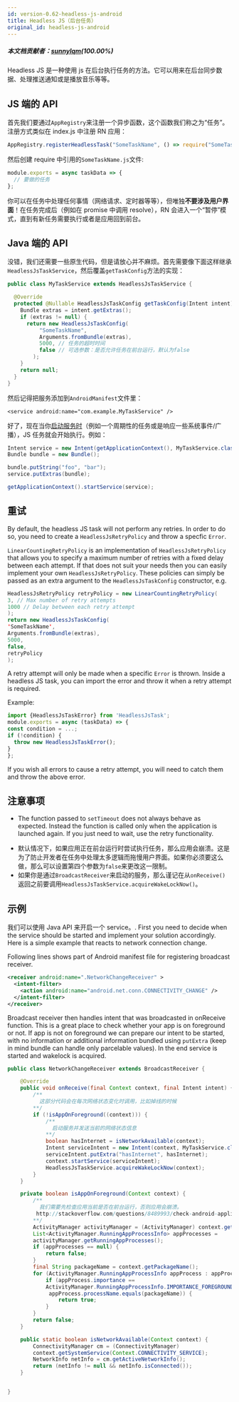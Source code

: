 ```yaml
---
id: version-0.62-headless-js-android
title: Headless JS（后台任务）
original_id: headless-js-android
---
```


##### 本文档贡献者：[sunnylqm](https://github.com/search?q=sunnylqm%40qq.com+in%3Aemail&type=Users)(100.00%)

Headless JS 是一种使用 js 在后台执行任务的方法。它可以用来在后台同步数据、处理推送通知或是播放音乐等等。

## JS 端的 API

首先我们要通过`AppRegistry`来注册一个异步函数，这个函数我们称之为“任务”。注册方式类似在 index.js 中注册 RN 应用：

```jsx
AppRegistry.registerHeadlessTask("SomeTaskName", () => require("SomeTaskName"));
```

然后创建 require 中引用的`SomeTaskName.js`文件:

```jsx
module.exports = async taskData => {
  // 要做的任务
};
```

你可以在任务中处理任何事情（网络请求、定时器等等），但唯独**不要涉及用户界面**！在任务完成后（例如在 promise 中调用 resolve），RN 会进入一个“暂停”模式，直到有新任务需要执行或者是应用回到前台。

## Java 端的 API

没错，我们还需要一些原生代码，但是请放心并不麻烦。首先需要像下面这样继承`HeadlessJsTaskService`，然后覆盖`getTaskConfig`方法的实现：

```java
public class MyTaskService extends HeadlessJsTaskService {

  @Override
  protected @Nullable HeadlessJsTaskConfig getTaskConfig(Intent intent) {
    Bundle extras = intent.getExtras();
    if (extras != null) {
      return new HeadlessJsTaskConfig(
          "SomeTaskName",
          Arguments.fromBundle(extras),
          5000, // 任务的超时时间
          false // 可选参数：是否允许任务在前台运行，默认为false
        );
    }
    return null;
  }
}
```

然后记得把服务添加到`AndroidManifest`文件里：

```
<service android:name="com.example.MyTaskService" />
```

好了，现在当你[启动服务时][0]（例如一个周期性的任务或是响应一些系统事件/广播），JS 任务就会开始执行。例如：

```java
Intent service = new Intent(getApplicationContext(), MyTaskService.class);
Bundle bundle = new Bundle();

bundle.putString("foo", "bar");
service.putExtras(bundle);

getApplicationContext().startService(service);
```

## 重试

By default, the headless JS task will not perform any retries. In order to do so, you need to create a `HeadlessJsRetryPolicy` and throw a specfic `Error`.

`LinearCountingRetryPolicy` is an implementation of `HeadlessJsRetryPolicy` that allows you to specify a maximum number of retries with a fixed delay between each attempt. If that does not suit your needs then you can easily implement your own `HeadlessJsRetryPolicy`. These policies can simply be passed as an extra argument to the `HeadlessJsTaskConfig` constructor, e.g.

```java
HeadlessJsRetryPolicy retryPolicy = new LinearCountingRetryPolicy(
3, // Max number of retry attempts
1000 // Delay between each retry attempt
);
return new HeadlessJsTaskConfig(
'SomeTaskName',
Arguments.fromBundle(extras),
5000,
false,
retryPolicy
);
```

A retry attempt will only be made when a specific `Error` is thrown. Inside a headless JS task, you can import the error and throw it when a retry attempt is required.

Example:

```jsx
import {HeadlessJsTaskError} from 'HeadlessJsTask';
module.exports = async (taskData) => {
const condition = ...;
if (!condition) {
  throw new HeadlessJsTaskError();
}
};
```

If you wish all errors to cause a retry attempt, you will need to catch them and throw the above error.

## 注意事项

- The function passed to `setTimeout` does not always behave as expected. Instead the function is called only when the application is launched again. If you just need to wait, use the retry functionality.
* 默认情况下，如果应用正在前台运行时尝试执行任务，那么应用会崩溃。这是为了防止开发者在任务中处理太多逻辑而拖慢用户界面。如果你必须要这么做，那么可以设置第四个参数为`false`来更改这一限制。
* 如果你是通过`BroadcastReceiver`来启动的服务，那么谨记在从`onReceive()`返回之前要调用`HeadlessJsTaskService.acquireWakeLockNow()`。

## 示例

我们可以使用 Java API 来开启一个 service。. First you need to decide when the service should be started and implement your solution accordingly. Here is a simple example that reacts to network connection change.

Following lines shows part of Android manifest file for registering broadcast receiver.

```xml
<receiver android:name=".NetworkChangeReceiver" >
  <intent-filter>
    <action android:name="android.net.conn.CONNECTIVITY_CHANGE" />
  </intent-filter>
</receiver>
```

Broadcast receiver then handles intent that was broadcasted in onReceive function. This is a great place to check whether your app is on foreground or not. If app is not on foreground we can prepare our intent to be started, with no information or additional information bundled using `putExtra` (keep in mind bundle can handle only parcelable values). In the end service is started and wakelock is acquired.

```java
public class NetworkChangeReceiver extends BroadcastReceiver {

    @Override
    public void onReceive(final Context context, final Intent intent) {
        /**
          这部分代码会在每次网络状态变化时调用，比如掉线的时候
        **/
        if (!isAppOnForeground((context))) {
            /**
              启动服务并发送当前的网络状态信息
            **/
            boolean hasInternet = isNetworkAvailable(context);
            Intent serviceIntent = new Intent(context, MyTaskService.class);
            serviceIntent.putExtra("hasInternet", hasInternet);
            context.startService(serviceIntent);
            HeadlessJsTaskService.acquireWakeLockNow(context);
        }
    }

    private boolean isAppOnForeground(Context context) {
        /**
          我们需要先检查应用当前是否在前台运行，否则应用会崩溃。
         http://stackoverflow.com/questions/8489993/check-android-application-is-in-foreground-or-not
        **/
        ActivityManager activityManager = (ActivityManager) context.getSystemService(Context.ACTIVITY_SERVICE);
        List<ActivityManager.RunningAppProcessInfo> appProcesses =
        activityManager.getRunningAppProcesses();
        if (appProcesses == null) {
            return false;
        }
        final String packageName = context.getPackageName();
        for (ActivityManager.RunningAppProcessInfo appProcess : appProcesses) {
            if (appProcess.importance ==
            ActivityManager.RunningAppProcessInfo.IMPORTANCE_FOREGROUND &&
             appProcess.processName.equals(packageName)) {
                return true;
            }
        }
        return false;
    }

    public static boolean isNetworkAvailable(Context context) {
        ConnectivityManager cm = (ConnectivityManager)
        context.getSystemService(Context.CONNECTIVITY_SERVICE);
        NetworkInfo netInfo = cm.getActiveNetworkInfo();
        return (netInfo != null && netInfo.isConnected());
    }


}
```

[0]: https://developer.android.com/reference/android/content/Context.html#startService(android.content.Intent)
